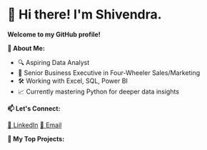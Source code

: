 # 👋 Hi there! I'm Shivendra.

**Welcome to my GitHub profile!**

**🚀 About Me:**
- 🔍 Aspiring Data Analyst
- 💼 Senior Business Executive in Four-Wheeler Sales/Marketing
- 🛠️ Working with Excel, SQL, Power BI
- 📈 Currently mastering Python for deeper data insights

**📫 Let's Connect:**

[💼 LinkedIn](https://www.linkedin.com/in/shivendrachaurasia)
[📧 Email](shivendrachaurasia855@gmail.com)


**📁 My Top Projects:**

